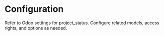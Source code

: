 # Configuration

Refer to Odoo settings for project_status. Configure related models, access rights, and options as needed.
